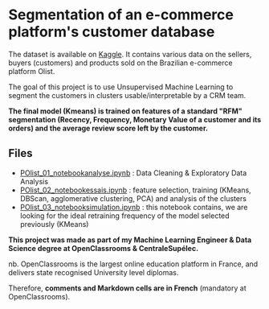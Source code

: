 # Segmentation of an e-commerce platform's customer database

 The dataset is available on [Kaggle](https://www.kaggle.com/datasets/olistbr/brazilian-ecommerce).
 It contains various data on the sellers, buyers (customers) and products sold on the Brazilian e-commerce platform Olist.
 
 The goal of this project is to use Unsupervised Machine Learning to segment the customers in clusters usable/interpretable by a CRM team. 
 
 **The final model (Kmeans) is trained on features of a standard "RFM" segmentation (Recency, Frequency, Monetary Value of a customer and its orders) and the average review score left by the customer.**
 

## Files
- [POlist_01_notebookanalyse.ipynb](https://github.com/fauconnier-n/ML-Engineer-OpenClassrooms-projects/blob/main/03%20-%20Segmentez%20des%20clients%20d'un%20site%20e-commerce/POlist_01_notebookanalyse.ipynb) : Data Cleaning & Exploratory Data Analysis 
- [POlist_02_notebookessais.ipynb](https://github.com/fauconnier-n/ML-Engineer-OpenClassrooms-projects/blob/main/03%20-%20Segmentez%20des%20clients%20d'un%20site%20e-commerce/POlist_02_notebookessais.ipynb) : feature selection, training (KMeans, DBScan, agglomerative clustering, PCA) and analysis of the clusters
- [POlist_03_notebooksimulation.ipynb](https://github.com/fauconnier-n/ML-Engineer-OpenClassrooms-projects/blob/main/03%20-%20Segmentez%20des%20clients%20d'un%20site%20e-commerce/POlist_03_notebooksimulation.ipynb) : this notebook contains, we are looking for the ideal retraining frequency of the model selected previously (KMeans)

**This project was made as part of my Machine Learning Engineer & Data Science degree at OpenClassrooms & CentraleSupélec.**

nb. OpenClassrooms is the largest online education platform in France, and delivers state recognised University level diplomas.

Therefore, **comments and Markdown cells are in French** (mandatory at OpenClassrooms).
